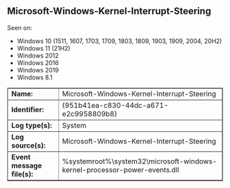 ## Microsoft-Windows-Kernel-Interrupt-Steering

Seen on:
* Windows 10 (1511, 1607, 1703, 1709, 1803, 1809, 1903, 1909, 2004, 20H2)
* Windows 11 (21H2)
* Windows 2012
* Windows 2016
* Windows 2019
* Windows 8.1

<table border="1" class="docutils">
  <tbody>
    <tr>
      <td><b>Name:</b></td>
      <td>Microsoft-Windows-Kernel-Interrupt-Steering</td>
    </tr>
    <tr>
      <td><b>Identifier:</b></td>
      <td>{951b41ea-c830-44dc-a671-e2c9958809b8}</td>
    </tr>
    <tr>
      <td><b>Log type(s):</b></td>
      <td>System</td>
    </tr>
    <tr>
      <td><b>Log source(s):</b></td>
      <td>Microsoft-Windows-Kernel-Interrupt-Steering</td>
    </tr>
    <tr>
      <td><b>Event message file(s):</b></td>
      <td>%systemroot%\system32\microsoft-windows-kernel-processor-power-events.dll</td>
    </tr>
  </tbody>
</table>

&nbsp;

